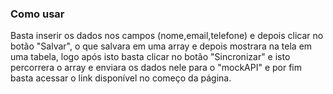 ### Como usar
Basta inserir os dados nos campos (nome,email,telefone) e depois clicar no botão "Salvar", o que salvara em uma array e depois mostrara na tela em uma tabela, logo após isto basta clicar no botão "Sincronizar" e isto percorrera o array e enviara os dados nele para o "mockAPI" e por fim basta acessar o link disponível no começo da página.
